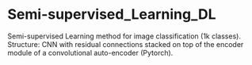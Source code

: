 # Semi-supervised_Learning_DL
Semi-supervised Learning method for image classification (1k classes). Structure: CNN with residual connections stacked on top of the encoder module of a convolutional auto-encoder (Pytorch).
